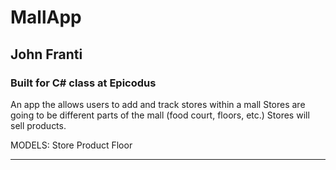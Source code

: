 # MallApp

## John Franti

### Built for C# class at Epicodus

An app the allows users to add and track stores within a mall
Stores are going to be different parts of the mall (food court, floors, etc.)
Stores will sell products.

MODELS:
Store
Product
Floor


<hr>